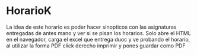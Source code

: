 # HorarioK
La idea de este horario es poder hacer sinopticos con las asignaturas entregadas de antes mano y ver si se pisan los horarios.
Solo abre el HTML en el navegador, carga el excel que entrega duoc y ve probando el horario, al utilizar la forma PDF click derecho imprimir y pones guardar como PDF
